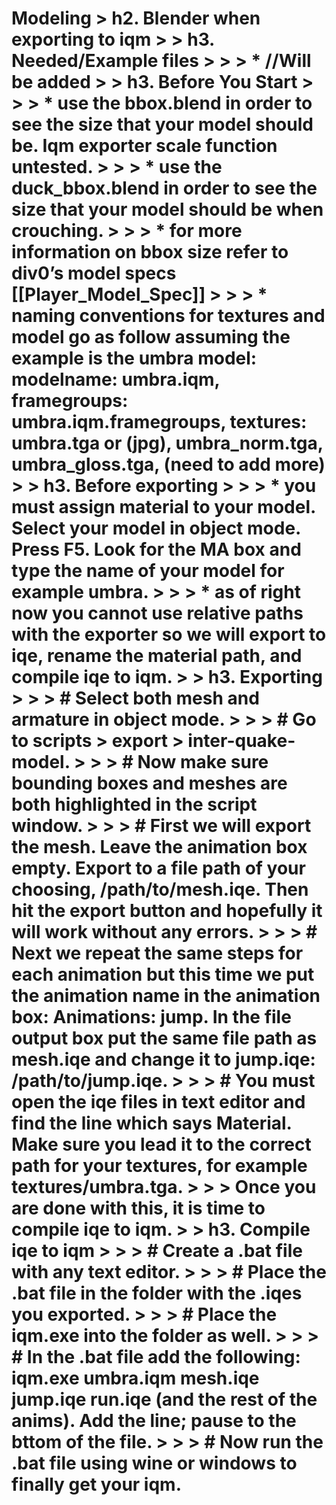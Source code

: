 Modeling
\> h2. Blender when exporting to iqm
\> \> h3. Needed/Example files
\> \> \> \* //Will be added
\> \> h3. Before You Start
\> \> \> \* use the bbox.blend in order to see the size that your model should be. Iqm exporter scale function untested.
\> \> \> \* use the duck\_bbox.blend in order to see the size that your model should be when crouching.
\> \> \> \* for more information on bbox size refer to div0’s model specs [[Player\_Model\_Spec]]
\> \> \> \* naming conventions for textures and model go as follow assuming the example is the umbra model: modelname: umbra.iqm, framegroups: umbra.iqm.framegroups, textures: umbra.tga or (jpg), umbra\_norm.tga, umbra\_gloss.tga, (need to add more)
\> \> h3. Before exporting
\> \> \> \* you must assign material to your model. Select your model in object mode. Press F5. Look for the MA box and type the name of your model for example umbra.
\> \> \> \* as of right now you cannot use relative paths with the exporter so we will export to iqe, rename the material path, and compile iqe to iqm.
\> \> h3. Exporting
\> \> \> \# Select both mesh and armature in object mode. 
\> \> \> \# Go to scripts \> export \> inter-quake-model. 
\> \> \> \# Now make sure bounding boxes and meshes are both highlighted in the script window. 
\> \> \> \# First we will export the mesh. Leave the animation box empty. Export to a file path of your choosing, /path/to/mesh.iqe. Then hit the export button and hopefully it will work without any errors. 
\> \> \> \# Next we repeat the same steps for each animation but this time we put the animation name in the animation box: Animations: jump. In the file output box put the same file path as mesh.iqe and change it to jump.iqe: /path/to/jump.iqe.
\> \> \> \# You must open the iqe files in text editor and find the line which says Material. Make sure you lead it to the correct path for your textures, for example textures/umbra.tga.
\> \> \> Once you are done with this, it is time to compile iqe to iqm.
\> \> h3. Compile iqe to iqm
\> \> \> \# Create a .bat file with any text editor.
\> \> \> \# Place the .bat file in the folder with the .iqes you exported.
\> \> \> \# Place the iqm.exe into the folder as well.
\> \> \> \# In the .bat file add the following: iqm.exe umbra.iqm mesh.iqe jump.iqe run.iqe (and the rest of the anims). Add the line; pause to the bttom of the file.
\> \> \> \# Now run the .bat file using wine or windows to finally get your iqm.
=========================================================================================================================================================================================================================================================
